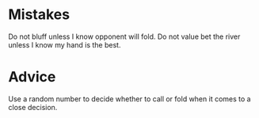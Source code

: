 # Mistakes 

Do not bluff unless I know opponent will fold. Do not value bet the river unless I know my hand is the best. 

# Advice

Use a random number to decide whether to call or fold when it comes to a close decision. 

